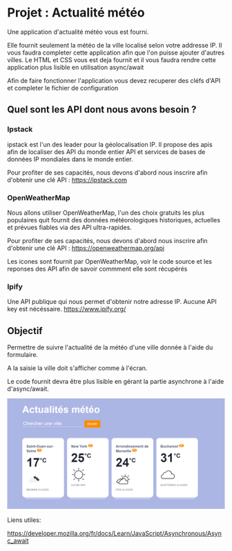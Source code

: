 # Projet : Actualité météo

Une application d'actualité météo vous est fourni.

Elle fournit seulement la météo de la ville localisé selon votre addresse IP.
Il vous faudra completer cette application afin que l'on puisse ajouter d'autres villes.
Le HTML et CSS vous est deja fournit et il vous faudra rendre cette application plus lisible en utilisation async/await

Afin de faire fonctionner l'application vous devez recuperer des cléfs d'API et completer le fichier de configuration

## Quel sont les API dont nous avons besoin ?

### Ipstack
ipstack est l'un des leader pour la géolocalisation IP. Il propose des apis afin de localiser des API du monde entier
API et services de bases de données IP mondiales dans le monde entier.

Pour profiter de ses capacités, nous devons d'abord nous inscrire afin d'obtenir une clé API : https://ipstack.com

### OpenWeatherMap 
Nous allons utiliser OpenWeatherMap, l'un des choix gratuits les plus populaires quit fournit des données météorologiques historiques, actuelles et prévues fiables via des API ultra-rapides.

Pour profiter de ses capacités, nous devons d'abord nous inscrire afin d'obtenir une clé API : https://openweathermap.org/api

Les icones sont fournit par OpenWeatherMap, voir le code source et les reponses des API afin de savoir commment elle sont récupérés

### Ipify

Une API publique qui nous permet d'obtenir notre adresse IP. Aucune API key est nécéssaire.
https://www.ipify.org/

## Objectif
Permettre de suivre l'actualité de la météo d'une ville donnée à l'aide du formulaire.

A la saisie la ville doit s'afficher comme à l'écran.

Le code fournit devra être plus lisible en gérant la partie asynchrone à l'aide d'async/await.

![/assets/demo.png](/assets/demo.png)

Liens utiles:

https://developer.mozilla.org/fr/docs/Learn/JavaScript/Asynchronous/Async_await
